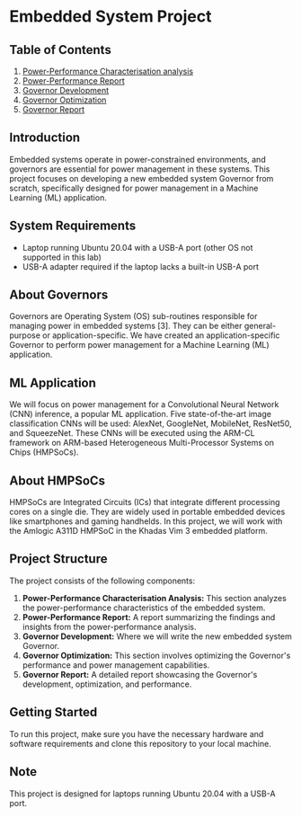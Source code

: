 # Embedded System Project

## Table of Contents
1. [Power-Performance Characterisation analysis](#power-performance-characterisation-analysis)
2. [Power-Performance Report](#power-performance-report)
3. [Governor Development](#governor-development)
4. [Governor Optimization](#governor-optimization)
5. [Governor Report](#governor-report)

## Introduction
Embedded systems operate in power-constrained environments, and governors are essential for power management in these systems. This project focuses on developing a new embedded system Governor from scratch, specifically designed for power management in a Machine Learning (ML) application.

## System Requirements
- Laptop running Ubuntu 20.04 with a USB-A port (other OS not supported in this lab)
- USB-A adapter required if the laptop lacks a built-in USB-A port

## About Governors
Governors are Operating System (OS) sub-routines responsible for managing power in embedded systems [3]. They can be either general-purpose or application-specific. We have created an application-specific Governor to perform power management for a Machine Learning (ML) application.

## ML Application
We will focus on power management for a Convolutional Neural Network (CNN) inference, a popular ML application. Five state-of-the-art image classification CNNs will be used: AlexNet, GoogleNet, MobileNet, ResNet50, and SqueezeNet. These CNNs will be executed using the ARM-CL framework on ARM-based Heterogeneous Multi-Processor Systems on Chips (HMPSoCs).

## About HMPSoCs
HMPSoCs are Integrated Circuits (ICs) that integrate different processing cores on a single die. They are widely used in portable embedded devices like smartphones and gaming handhelds. In this project, we will work with the Amlogic A311D HMPSoC in the Khadas Vim 3 embedded platform.

## Project Structure
The project consists of the following components:
1. **Power-Performance Characterisation Analysis:** This section analyzes the power-performance characteristics of the embedded system.
2. **Power-Performance Report:** A report summarizing the findings and insights from the power-performance analysis.
3. **Governor Development:** Where we will write the new embedded system Governor.
4. **Governor Optimization:** This section involves optimizing the Governor's performance and power management capabilities.
5. **Governor Report:** A detailed report showcasing the Governor's development, optimization, and performance.

## Getting Started
To run this project, make sure you have the necessary hardware and software requirements and clone this repository to your local machine.

## Note
This project is designed for laptops running Ubuntu 20.04 with a USB-A port. 
